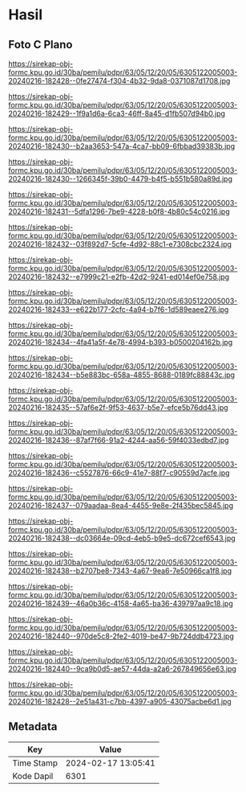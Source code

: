 # Hasil

## Foto C Plano

https://sirekap-obj-formc.kpu.go.id/30ba/pemilu/pdpr/63/05/12/20/05/6305122005003-20240216-182428--0fe27474-f304-4b32-9da8-0371087d1708.jpg

https://sirekap-obj-formc.kpu.go.id/30ba/pemilu/pdpr/63/05/12/20/05/6305122005003-20240216-182429--1f9a1d6a-6ca3-46ff-8a45-d1fb507d94b0.jpg

https://sirekap-obj-formc.kpu.go.id/30ba/pemilu/pdpr/63/05/12/20/05/6305122005003-20240216-182430--b2aa3653-547a-4ca7-bb09-6fbbad39383b.jpg

https://sirekap-obj-formc.kpu.go.id/30ba/pemilu/pdpr/63/05/12/20/05/6305122005003-20240216-182430--1266345f-39b0-4479-b4f5-b551b580a89d.jpg

https://sirekap-obj-formc.kpu.go.id/30ba/pemilu/pdpr/63/05/12/20/05/6305122005003-20240216-182431--5dfa1296-7be9-4228-b0f8-4b80c54c0216.jpg

https://sirekap-obj-formc.kpu.go.id/30ba/pemilu/pdpr/63/05/12/20/05/6305122005003-20240216-182432--03f892d7-5cfe-4d92-88c1-e7308cbc2324.jpg

https://sirekap-obj-formc.kpu.go.id/30ba/pemilu/pdpr/63/05/12/20/05/6305122005003-20240216-182432--e7999c21-e2fb-42d2-9241-ed014ef0e758.jpg

https://sirekap-obj-formc.kpu.go.id/30ba/pemilu/pdpr/63/05/12/20/05/6305122005003-20240216-182433--e622b177-2cfc-4a94-b7f6-1d589eaee276.jpg

https://sirekap-obj-formc.kpu.go.id/30ba/pemilu/pdpr/63/05/12/20/05/6305122005003-20240216-182434--4fa41a5f-4e78-4994-b393-b0500204162b.jpg

https://sirekap-obj-formc.kpu.go.id/30ba/pemilu/pdpr/63/05/12/20/05/6305122005003-20240216-182434--b5e883bc-658a-4855-8688-0189fc88843c.jpg

https://sirekap-obj-formc.kpu.go.id/30ba/pemilu/pdpr/63/05/12/20/05/6305122005003-20240216-182435--57af6e2f-9f53-4637-b5e7-efce5b76dd43.jpg

https://sirekap-obj-formc.kpu.go.id/30ba/pemilu/pdpr/63/05/12/20/05/6305122005003-20240216-182436--87af7f66-91a2-4244-aa56-59f4033edbd7.jpg

https://sirekap-obj-formc.kpu.go.id/30ba/pemilu/pdpr/63/05/12/20/05/6305122005003-20240216-182436--c5527876-66c9-41e7-88f7-c90559d7acfe.jpg

https://sirekap-obj-formc.kpu.go.id/30ba/pemilu/pdpr/63/05/12/20/05/6305122005003-20240216-182437--079aadaa-8ea4-4455-9e8e-2f435bec5845.jpg

https://sirekap-obj-formc.kpu.go.id/30ba/pemilu/pdpr/63/05/12/20/05/6305122005003-20240216-182438--dc03664e-09cd-4eb5-b9e5-dc672cef6543.jpg

https://sirekap-obj-formc.kpu.go.id/30ba/pemilu/pdpr/63/05/12/20/05/6305122005003-20240216-182438--b2707be8-7343-4a67-9ea6-7e50966ca1f8.jpg

https://sirekap-obj-formc.kpu.go.id/30ba/pemilu/pdpr/63/05/12/20/05/6305122005003-20240216-182439--46a0b36c-4158-4a65-ba36-439797aa9c18.jpg

https://sirekap-obj-formc.kpu.go.id/30ba/pemilu/pdpr/63/05/12/20/05/6305122005003-20240216-182440--970de5c8-2fe2-4019-be47-9b724ddb4723.jpg

https://sirekap-obj-formc.kpu.go.id/30ba/pemilu/pdpr/63/05/12/20/05/6305122005003-20240216-182440--9ca9b0d5-ae57-44da-a2a6-267849656e63.jpg

https://sirekap-obj-formc.kpu.go.id/30ba/pemilu/pdpr/63/05/12/20/05/6305122005003-20240216-182428--2e51a431-c7bb-4397-a905-43075acbe6d1.jpg


## Metadata

| Key        | Value               |
| ---------- | ------------------- |
| Time Stamp | 2024-02-17 13:05:41 |
| Kode Dapil | 6301                |



